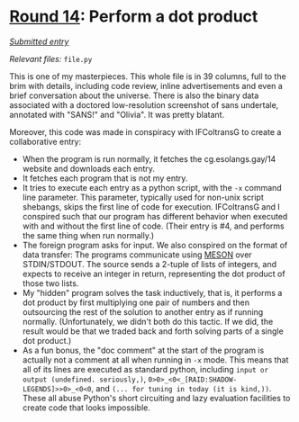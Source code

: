 # [Round 14](https://cg.esolangs.gay/14/): Perform a dot product

[*Submitted entry*](https://cg.esolangs.gay/14/#)

*Relevant files:* `file.py`

This is one of my masterpieces. This whole file is in 39 columns, full to the brim
with details, including code review, inline advertisements and even a brief conversation
about the universe. There is also the binary data associated with a doctored low-resolution
screenshot of sans undertale, annotated with "SANS!" and "Olivia". It was pretty blatant.

Moreover, this code was made in conspiracy with IFColtransG to create a collaborative entry:
- When the program is run normally, it fetches the cg.esolangs.gay/14 website and downloads each entry.
- It fetches each program that is not my entry.
- It tries to execute each entry as a python script, with the `-x` command line parameter.
  This parameter, typically used for non-unix script shebangs, skips the first line of code for execution.
  IFColtransG and I conspired such that our program has different behavior when executed with and without
  the first line of code. (Their entry is #4, and performs the same thing when run normally.)
- The foreign program asks for input. We also conspired on the format of data transfer:
  The programs communicate using [MESON](https://esolangs.org/wiki/MESON) over STDIN/STDOUT. 
  The source sends a 2-tuple of lists of integers, and expects to receive an integer in return, 
  representing the dot product of those two lists.
- My "hidden" program solves the task inductively, that is, it performs a dot product by 
  first multiplying one pair of numbers and then outsourcing the rest of the solution to another entry
  as if running normally. (Unfortunately, we didn't both do this tactic. If we did, the result would be
  that we traded back and forth solving parts of a single dot product.)
- As a fun bonus, the "doc comment" at the start of the program is actually not a comment at all when
  running in `-x` mode. This means that all of its lines are executed as standard python, including
  `input or output (undefined. seriously,)`, `0>0>_<0<_[RAID:SHADOW-LEGENDS]>>0>_<0<0`, and
  `(... for tuning in today (it is kind,))`. These all abuse Python's short circuiting and lazy evaluation
  facilities to create code that looks impossible.

